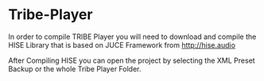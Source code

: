 # Tribe-Player

In order to compile TRIBE Player you will need to download and compile the HISE Library that is based on JUCE Framework from http://hise.audio 

After Compiling HISE you can open the project by selecting the XML Preset Backup or the whole Tribe Player Folder.

